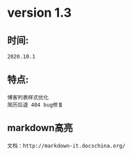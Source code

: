 # version 1.3

## 时间: 
    2020.10.1
## 特点: 
    博客列表样式优化
    简历后退 404 bug修复
## markdown高亮
    文档：http://markdown-it.docschina.org/

